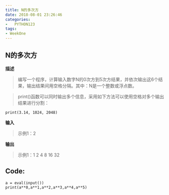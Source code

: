 ```yaml
---
title: N的多次方
date: 2018-08-01 23:26:46
categories:
-   PYTHON123
tags:
- WeekOne
---
```

## N的多次方
**描述**
>编写一个程序，计算输入数字N的0次方到5次方结果，并依次输出这6个结果，输出结果间用空格分隔。其中：N是一个整数或浮点数。

>print()函数可以同时输出多个信息，采用如下方法可以使用空格对多个输出结果进行分割：
```
print(3.14, 1024, 2048)

```
**输入**  

>示例1：2  

**输出**  

>示例1：1 2 4 8 16 32  

## Code:  

``` 
a = eval(input())
print(a**0,a**1,a**2,a**3,a**4,a**5)
```
